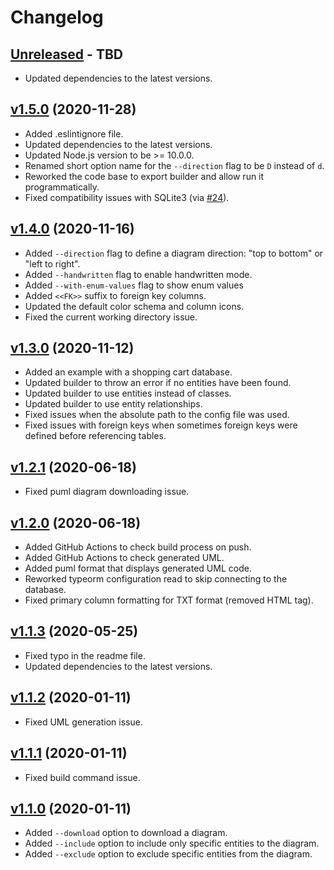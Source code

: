 # Changelog

## [Unreleased] - TBD

- Updated dependencies to the latest versions.

## [v1.5.0] (2020-11-28)

- Added .eslintignore file.
- Updated dependencies to the latest versions.
- Updated Node.js version to be >= 10.0.0.
- Renamed short option name for the `--direction` flag to be `D` instead of `d`.
- Reworked the code base to export builder and allow run it programmatically.
- Fixed compatibility issues with SQLite3 (via [#24](https://github.com/eugene-manuilov/typeorm-uml/pull/24)).

## [v1.4.0] (2020-11-16)
- Added `--direction` flag to define a diagram direction: "top to bottom" or "left to right".
- Added `--handwritten` flag to enable handwritten mode.
- Added `--with-enum-values` flag to show enum values
- Added `<<FK>>` suffix to foreign key columns.
- Updated the default color schema and column icons.
- Fixed the current working directory issue.

## [v1.3.0] (2020-11-12)
- Added an example with a shopping cart database.
- Updated builder to throw an error if no entities have been found.
- Updated builder to use entities instead of classes.
- Updated builder to use entity relationships.
- Fixed issues when the absolute path to the config file was used.
- Fixed issues with foreign keys when sometimes foreign keys were defined before referencing tables.

## [v1.2.1] (2020-06-18)
- Fixed puml diagram downloading issue.

## [v1.2.0] (2020-06-18)
- Added GitHub Actions to check build process on push.
- Added GitHub Actions to check generated UML.
- Added puml format that displays generated UML code.
- Reworked typeorm configuration read to skip connecting to the database.
- Fixed primary column formatting for TXT format (removed HTML tag).

## [v1.1.3] (2020-05-25)
- Fixed typo in the readme file.
- Updated dependencies to the latest versions.

## [v1.1.2] (2020-01-11) 
- Fixed UML generation issue.

## [v1.1.1] (2020-01-11)

- Fixed build command issue.

## [v1.1.0] (2020-01-11)

- Added `--download` option to download a diagram.
- Added `--include` option to include only specific entities to the diagram.
- Added `--exclude` option to exclude specific entities from the diagram.

[Unreleased]: https://github.com/eugene-manuilov/typeorm-uml/compare/v1.5.0...master
[v1.5.0]: https://github.com/eugene-manuilov/typeorm-uml/compare/v1.4.0...v1.5.0
[v1.4.0]: https://github.com/eugene-manuilov/typeorm-uml/compare/v1.3.0...v1.4.0
[v1.3.0]: https://github.com/eugene-manuilov/typeorm-uml/compare/v1.2.1...v1.3.0
[v1.2.1]: https://github.com/eugene-manuilov/typeorm-uml/compare/v1.2.0...v1.2.1
[v1.2.0]: https://github.com/eugene-manuilov/typeorm-uml/compare/v1.1.3...v1.2.0
[v1.1.3]: https://github.com/eugene-manuilov/typeorm-uml/compare/v1.1.2...v1.1.3
[v1.1.2]: https://github.com/eugene-manuilov/typeorm-uml/compare/v1.1.1...v1.1.2
[v1.1.1]: https://github.com/eugene-manuilov/typeorm-uml/compare/v1.1.0...v1.1.1
[v1.1.0]: https://github.com/eugene-manuilov/typeorm-uml/releases/tag/v1.1.0
